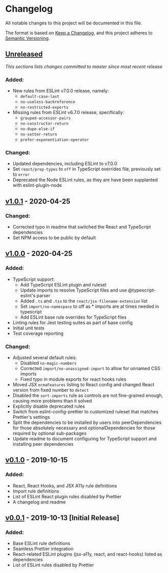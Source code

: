 # Changelog

All notable changes to this project will be documented in this file.

The format is based on [Keep a Changelog](https://keepachangelog.com/en/1.0.0/), and this project adheres to [Semantic Versioning](https://semver.org/spec/v2.0.0.html).

## [Unreleased](https://github.com/crypto-papers/eslint-config/compare/v1.0.0...HEAD)

_This sections lists changes committed to master since most recent release_

### Added:

- New rules from ESLint v7.0.0 release, namely:
  - `default-case-last`
  - `no-useless-backreference`
  - `no-restricted-exports`
- Missing rules from ESLint v6.7.0 release, specifically:
  - `grouped-accessor-pairs`
  - `no-constructor-return`
  - `no-dupe-else-if`
  - `no-setter-return`
  - `prefer-exponentiation-operator`

### Changed:

- Updated dependencies, including ESLint to v7.0.0
- Set `react/prop-types` to `off` in TypeScript overrides file, previously set to `error`
- Deprecated the Node ESLint rules, as they are have been supplanted with eslint-plugin-node

## [v1.0.1](https://github.com/crypto-papers/eslint-config/compare/v1.0.0...v1.0.1) - 2020-04-25

### Changed:

- Corrected typo in readme that switched the React and TypeScript dependencies
- Set NPM access to be public by default

## [v1.0.0](https://github.com/crypto-papers/eslint-config/compare/v0.1.0...v1.0.0) - 2020-04-25

### Added:

- TypeScript support:
  - Add TypeScript ESLint plugin and ruleset
  - Update imports to resolve TypeScript files and use @typescript-eslint's parser
  - Added `.ts` and `.tsx` to the `react/jsx-filename-extension` list
  - Set `import/no-namespace` to off as \* imports are at times needed in typescript
  - Add ESLint base rule overrides for TypeScript files
- Linting rules for Jest testing suites as part of base config
- Initial unit tests
- Test coverage reporting

### Changed:

- Adjusted several default rules:
  - Disabled `no-magic-numbers`
  - Corrected `import/no-unassigned-import` to allow for unnamed CSS imports
  - Fixed typo in module exports for react hooks rules
- Moved JSX `ecmaFeatures` listing to React config and changed React version from fixed number to `detect`
- Disabled the `sort-imports` rule as controls are not fine-grained enough, causing more problems than it solved
- Explicitly disable deprecated rules
- Switch from eslint-config-prettier to customized ruleset that matches Prettier's settings
- Split the dependencies to be installed by users into peerDependencies for those absolutely necessary and optionalDependencies for those required by optional sub-packages
- Update readme to document configuring for TypeScript support and installing peer dependencies

## [v0.1.0](https://github.com/crypto-papers/eslint-config/compare/v0.0.1...v0.1.0) - 2019-10-15

### Added:

- React, React Hooks, and JSX A11y rule definitions
- Import rule definitions
- List of ESLint React plugin rules disabled by Prettier
- A changelog and readme

## [v0.0.1](https://github.com/crypto-papers/eslint-config/releases/tag/v0.0.1) - 2019-10-13 [Initial Release]

### Added:

- Base ESLint rule definitions
- Seamless Prettier integration
- React-related ESLint plugins (jsx-a11y, react, and react-hooks) listed as dependencies
- List of ESLint rules disabled by Prettier

